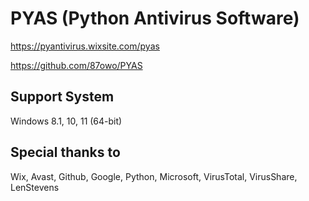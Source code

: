 # PYAS (Python Antivirus Software)

https://pyantivirus.wixsite.com/pyas

https://github.com/87owo/PYAS

## Support System

Windows 8.1, 10, 11 (64-bit)

## Special thanks to

Wix, Avast, Github, Google, Python, Microsoft, VirusTotal, VirusShare, LenStevens
